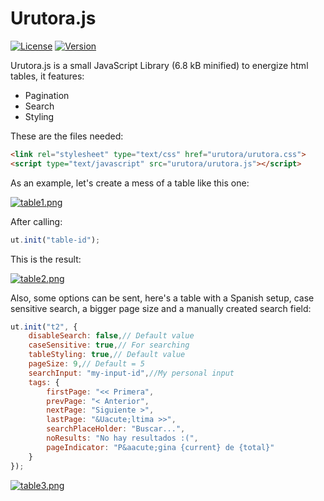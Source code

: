 # Urutora.js

[![License](http://img.shields.io/:license-MIT-blue.svg)](http://doge.mit-license.org)
[![Version](http://img.shields.io/:version-0.0.5-green.svg)](https://github.com/tavuntu/urutora.js/blob/master/README.md)

Urutora.js is a small JavaScript Library (6.8 kB minified) to energize html tables, it features:

* Pagination
* Search
* Styling

These are the files needed:

```html
<link rel="stylesheet" type="text/css" href="urutora/urutora.css">
<script type="text/javascript" src="urutora/urutora.js"></script>
```

As an example, let's create a mess of a table like this one:

[![table1.png](https://s18.postimg.org/ei39d4621/table1.png)](https://postimg.org/image/ycpaz8l9h/)

After calling:

```javascript
ut.init("table-id");
```

This is the result:

[![table2.png](https://s14.postimg.org/vk954959d/table2.png)](https://postimg.org/image/hdte90ue5/)

Also, some options can be sent, here's a table with a Spanish setup, case sensitive search, a bigger page size and a manually created search field:

```javascript
ut.init("t2", {
    disableSearch: false,// Default value
    caseSensitive: true,// For searching
    tableStyling: true,// Default value
    pageSize: 9,// Default = 5
    searchInput: "my-input-id",//My personal input
    tags: {
        firstPage: "<< Primera",
        prevPage: "< Anterior",
        nextPage: "Siguiente >",
        lastPage: "&Uacute;ltima >>",
        searchPlaceHolder: "Buscar...",
        noResults: "No hay resultados :(",
        pageIndicator: "P&aacute;gina {current} de {total}"
    }
});
```

[![table3.png](https://s12.postimg.org/jrciznu3x/table3.png)](https://postimg.org/image/g7ql9ure1/)
